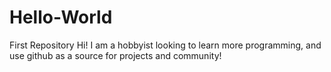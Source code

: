 # Hello-World
First Repository
Hi! I am a hobbyist looking to learn more programming, and use github as a source for projects and community!
